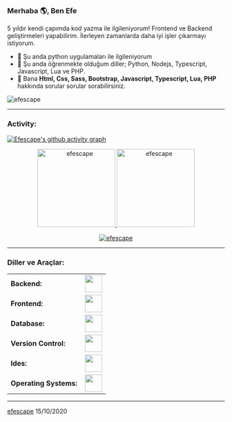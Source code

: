 <link rel="stylesheet" type='text/css' href="https://cdn.jsdelivr.net/gh/devicons/devicon@latest/devicon.min.css" />

### Merhaba 🌎, Ben Efe

5 yıldır kendi çapımda kod yazma ile ilgileniyorum! Frontend ve Backend geliştirmeleri yapabilirim. İlerleyen zamanlarda daha iyi işler çıkarmayı istiyorum.

  - 🔭 Şu anda python uygulamaları ile ilgileniyorum
  - 🌱 Şu anda öğrenmekte olduğum diller; Python, Nodejs, Typescript, Javascript, Lua ve PHP.
  - 💬 Bana **Html, Css, Sass, Bootstrap, Javascript, Typescript, Lua, PHP** hakkında sorular sorular sorabilirsiniz.

<p align="left"> <img src="https://komarev.com/ghpvc/?username=efescape&label=Profile%20views&color=0e75b6&style=flat" alt="efescape" /> </p>


------
<h3 align="left">Activity:</h3>

[![Efescape's github activity graph](https://github-readme-activity-graph.vercel.app/graph?username=efescape&bg_color=100f0f&color=4c5e9e&line=4c569e&point=403e41&area=true&hide_border=true)](https://github.com/ashutosh00710/github-readme-activity-graph)

<div align="center">
  <a href="https://github.com/efescape">
    <img height="180em" src="https://github-readme-stats.vercel.app/api/top-langs?username=efescape&show_icons=true&locale=en&layout=compact&theme=tokyonight" alt="efescape"/>
    <img height="180em" src="https://github-readme-stats.vercel.app/api?username=efescape&show_icons=true&locale=en&layout=compact&theme=tokyonight" alt="efescape"/>
  </a>
</div>
<p align="center">
  <a href="https://github.com/RResabala2015">
    <img src="https://github-readme-streak-stats.herokuapp.com/?user=efescape&&theme=tokyonight" alt="efescape" />
  </a>
</p>

------
<h3 align="left">Diller ve Araçlar:</h3>
<table>
    <tr>
        <td style="font-weight: bold; padding-right: 10px; vertical-align: center; border: none;">Backend:</td>
        <td><img height="40" src="https://skillicons.dev/icons?i=php,java,python,lua,nodejs"/></td>
    </tr>
    <tr>
        <td style="font-weight: bold; padding-right: 10px; vertical-align: center;">Frontend:</td>
        <td><img height="40" src="https://skillicons.dev/icons?i=html,css,js,ts"/></td>
    </tr>
    <tr>
        <td style="font-weight: bold; padding-right: 10px; vertical-align: center; border: none;">Database:</td>
        <td><img height="40" src="https://skillicons.dev/icons?i=mysql,mongodb"/></td>
    </tr>
    <tr>
        <td style="font-weight: bold; padding-right: 10px; vertical-align: center; border: none;">Version Control:</td>
        <td><img height="40" src="https://skillicons.dev/icons?i=git,github,gitlab"/></td>
    </tr>
    <tr>
        <td style="font-weight: bold; padding-right: 10px; vertical-align: center; border: none;">Ides:</td>
        <td><img height="40" src="https://skillicons.dev/icons?i=vscode,eclipse,visualstudio,sublime"/></td>
    </tr>
    <tr>
        <td style="font-weight: bold; padding-right: 10px; vertical-align: center; border: none;">Operating Systems:</td>
        <td><img height="40" src="https://skillicons.dev/icons?i=windows,ubuntu,debian"/></td>
    </tr>
</table>

------
[efescape](https://github.com/efescape)
15/10/2020
